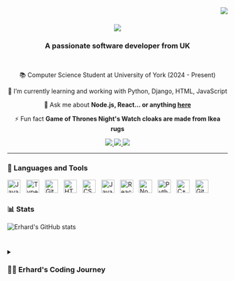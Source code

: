 <img align="right" src="https://visitor-badge.laobi.icu/badge?page_id=ErhardSzanto.ErhardSzanto" />

<h1 align="center">
    <img src="https://readme-typing-svg.herokuapp.com/?font=Righteous&size=35&center=true&vCenter=true&width=500&height=70&duration=4000&lines=Hi+There!+👋;+I'm+Erhard+Szanto!;" />
</h1>

<h3 align="center">A passionate software developer from UK</h3>

<br/>

<div align="center">
 
 📚 Computer Science Student at University of York (2024 - Present)

 🌱 I’m currently learning and working with Python, Django, HTML, JavaScript

💬 Ask me about **Node.js, React... or anything [here](https://github.com/ErhardSzanto/ErhardSzanto/issues)**

⚡ Fun fact **Game of Thrones Night's Watch cloaks are made from Ikea rugs**

 </div>
 
<div align="center"> 
  <a href="mailto:erhard.k.szanto@gmail.com">
    <img src="https://img.shields.io/badge/Gmail-333333?style=for-the-badge&logo=gmail&logoColor=red" />
  </a>
  <a href="https://www.linkedin.com/in/erhard-szanto-1296661ba/" target="_blank">
    <img src="https://img.shields.io/badge/LinkedIn-0077B5?style=for-the-badge&logo=linkedin&logoColor=white" target="_blank" />
  </a>
  <a href="&" target="_blank">
     <img src="https://img.shields.io/badge/Portfolio-FF5722?style=for-the-badge&logo=todoist&logoColor=white" target="_blank" /> <!-- sqlite, safari, google-chrome are other good icon options -->
  </a>
</div>

 <hr/>

### 🧰 Languages and Tools

<img align="left" alt="Java" width="30px" style="padding-right:10px;" src="https://cdn.jsdelivr.net/gh/devicons/devicon/icons/java/java-original.svg"/>
<img align="left" alt="TypeScript" width="30px" style="padding-right:10px;" src="https://cdn.jsdelivr.net/gh/devicons/devicon/icons/typescript/typescript-plain.svg" />
<img align="left" alt="Git" width="30px" style="padding-right:10px;" src="https://cdn.jsdelivr.net/gh/devicons/devicon/icons/git/git-original.svg" />
<img align="left" alt="HTML" width="30px" style="padding-right:10px;" src="https://cdn.jsdelivr.net/gh/devicons/devicon/icons/html5/html5-plain.svg" />
<img align="left" alt="CSS" width="30px" style="padding-right:10px;" src="https://cdn.jsdelivr.net/gh/devicons/devicon/icons/css3/css3-plain.svg" />
<img align="left" alt="JavaScript" width="30px" style="padding-right:10px;" src="https://cdn.jsdelivr.net/gh/devicons/devicon/icons/javascript/javascript-plain.svg" />
<img align="left" alt="React" width="30px" style="padding-right:10px;" src="https://cdn.jsdelivr.net/gh/devicons/devicon/icons/react/react-original.svg" />
<img align="left" alt="NodeJS" width="30px" style="padding-right:10px;" src="https://cdn.jsdelivr.net/gh/devicons/devicon/icons/nodejs/nodejs-original.svg" />
<img align="left" alt="Python" width="30px" style="padding-right:10px;" src="https://cdn.jsdelivr.net/gh/devicons/devicon/icons/python/python-plain.svg" />
<img align="left" alt="C++" width="30px" style="padding-right:10px;" src="https://cdn.jsdelivr.net/gh/devicons/devicon/icons/cplusplus/cplusplus-line.svg" />
<img align="left" alt="GitHub" width="30px" style="padding-right:10px;" src="https://cdn.jsdelivr.net/gh/devicons/devicon/icons/github/github-original.svg" />
<br />

#
### 📊 Stats

![Erhard's GitHub stats](https://github-readme-stats.vercel.app/api?username=ErhardSzanto&show_icons=true&theme=gruvbox)

<!-- ![GitHub Streak](https://streak-stats.demolab.com?user=ErhardSzanto&theme=gruvbox&border_radius=4.5) -->

#
<details>
 <summary><h3>👨‍💻 Erhard's Coding Journey</h3></summary>
   Embarking on my journey as a computer science student at the University of York, I have immersed myself in the vast realms of programming, exploring languages like Java, TypeScript, and Python, while delving into frameworks such as React and Node.js. As I pursue my Master’s in Computer Science, I am actively seeking a role that allows me to contribute my skills, grow as a developer, and gain valuable industry experience.

Alongside my studies and job search, I am driven by a long-standing dream to develop my own applications—products that solve real-world problems and create meaningful impact. Balancing academic pursuits with hands-on projects, I am committed to continuous learning and turning my vision into reality.
